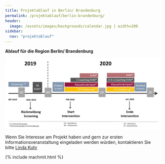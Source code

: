```yaml
---
title: Projektablauf in Berlin/ Brandenburg
permalink: /projektablauf/berlin-brandenburg/
header:
  image: /assets/images/backgrounds/calendar.jpg | width=200
sidebar:
  nav: "projektablauf"
---
```

**Ablauf für die Region Berlin/ Brandenburg**

![AblaufUP](/assets/images/AblaufUP.jpg) 

Wenn Sie Interesse am Projekt haben und gern zur ersten Informationsveranstaltung eingeladen werden würden, kontaktieren Sie bitte [Linda Kuhr](team/)

{% include machmit.html %}
